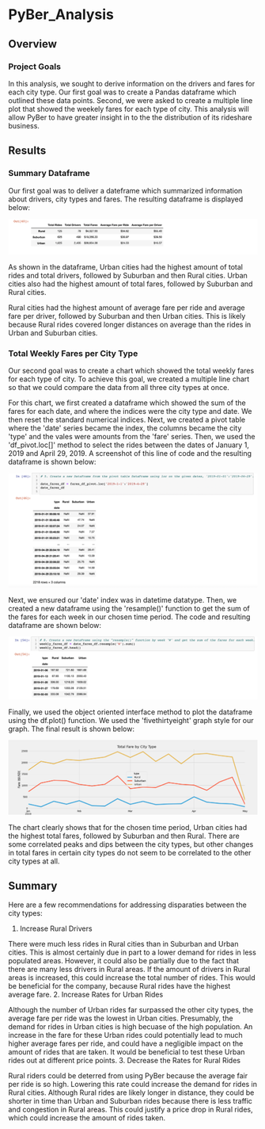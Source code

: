# PyBer_Analysis
## Overview
### Project Goals
In this analysis, we sought to derive information on the drivers and fares for each city type. Our first goal was to create a Pandas dataframe which outlined these data points. Second, we were asked to create a multiple line plot that showed the weekely fares for each type of city. This analysis will allow PyBer to have greater insight in to the the distribution of its rideshare business. 

## Results
### Summary Dataframe
Our first goal was to deliver a dateframe which summarized information about drivers, city types and fares. The resulting dataframe is displayed below:

![Summary Dataframe](/analysis/pyber_summary_df.png)

As shown in the dataframe, Urban cities had the highest amount of total rides and total drivers, followed by Suburban and then Rural cities. Urban cities also had the highest amount of total fares, followed by Suburban and Rural cities. 

Rural cities had the highest amount of average fare per ride and average fare per driver, followed by Suburban and then Urban cities. This is likely because Rural rides covered longer distances on average than the rides in Urban and Suburban cities. 

### Total Weekly Fares per City Type
Our second goal was to create a chart which showed the total weekly fares for each type of city. To achieve this goal, we created a multiple line chart so that we could compare the data from all three city types at once. 

For this chart, we first created a dataframe which showed the sum of the fares for each date, and where the indices were the city type and date. We then reset the standard numerical indices. Next, we created a pivot table where the 'date' series became the index, the columns became the city 'type' and the vales were amounts from the 'fare' series. Then, we used the 'df_pivot.loc[]' method to select the rides between the dates of January 1, 2019 and April 29, 2019. A screenshot of this line of code and the resulting dataframe is shown below:

![Loc DF](/analysis/loc_df.png)

Next, we ensured our 'date' index was in datetime datatype. Then, we created a new dataframe using the 'resample()' function to get the sum of the fares for each week in our chosen time period. The code and resulting dataframe are shown below: 

![Resample Dataframe](/analysis/resample_df.png)

Finally, we used the object oriented interface method to plot the dataframe using the df.plot() function. We used the 'fivethirtyeight' graph style for our graph. The final result is shown below:

![Line Chart](/analysis/PyBer_fare_summary.png)

The chart clearly shows that for the chosen time period, Urban cities had the highest total fares, followed by Suburban and then Rural. There are some correlated peaks and dips between the city types, but other changes in total fares in certain city types do not seem to be correlated to the other city types at all. 

## Summary
Here are a few recommendations for addressing disparaties between the city types: 
1. Increase Rural Drivers

There were much less rides in Rural cities than in Suburban and Urban cities. This is almost certainly due in part to a lower demand for rides in less populated areas. However, it could also be partially due to the fact that there are many less drivers in Rural areas. If the amount of drivers in Rural areas is increased, this could increase the total number of rides. This would be beneficial for the company, because Rural rides have the highest average fare. 
2. Increase Rates for Urban Rides

Although the number of Urban rides far surpassed the other city types, the average fare per ride was the lowest in Urban cities. Presumably, the demand for rides in Urban cities is high becuase of the high population. An increase in the fare for these Urban rides could potentially lead to much higher average fares per ride, and could have a negligible impact on the amount of rides that are taken. It would be beneficial to test these Urban rides out at different price points. 
3. Decrease the Rates for Rural Rides

Rural riders could be deterred from using PyBer because the average fair per ride is so high. Lowering this rate could increase the demand for rides in Rural cities. Although Rural rides are likely longer in distance, they could be shorter in time than Urban and Suburban rides because there is less traffic and congestion in Rural areas. This could justify a price drop in Rural rides, which could increase the amount of rides taken. 
